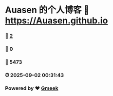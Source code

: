 # Auasen 的个人博客 :link: https://Auasen.github.io 
### :page_facing_up: [2](https://Auasen.github.io/tag.html) 
### :speech_balloon: 0 
### :hibiscus: 5473 
### :alarm_clock: 2025-09-02 00:31:43 
### Powered by :heart: [Gmeek](https://github.com/Meekdai/Gmeek)
